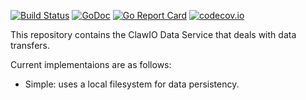 [![Build Status](https://drone.io/github.com/clawio/data/status.png)](https://drone.io/github.com/clawio/data/latest)
[![GoDoc](https://godoc.org/github.com/clawio/data?status.svg)](https://godoc.org/github.com/clawio/data)
[![Go Report Card](https://goreportcard.com/badge/github.com/clawio/data)](https://goreportcard.com/report/github.com/clawio/data)
[![codecov.io](https://codecov.io/github/clawio/data/coverage.svg?branch=master)](https://codecov.io/github/clawio/data?branch=master)

This repository contains the ClawIO Data Service that deals with data transfers.

Current implementaions are as follows:

* Simple: uses a local filesystem for data persistency.
